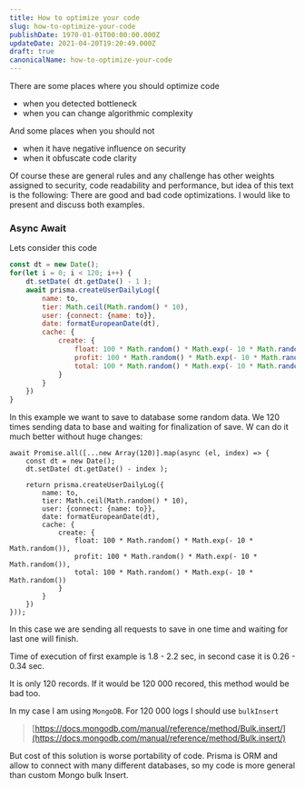 ```yaml
---
title: How to optimize your code
slug: how-to-optimize-your-code
publishDate: 1970-01-01T00:00:00.000Z
updateDate: 2021-04-20T19:20:49.000Z
draft: true
canonicalName: how-to-optimize-your-code
---
```


There are some places where you should optimize code

* when you detected bottleneck
* when you can change algorithmic complexity

And some places when you should not

* when it have negative influence on security
* when it obfuscate code clarity

Of course these are general rules and any challenge has other weights assigned to security, code readability and performance, but idea of this text is the following: There are good and bad code optimizations. I would like to present and discuss both examples.

### Async Await

Lets consider this code

```js
const dt = new Date();
for(let i = 0; i < 120; i++) {
    dt.setDate( dt.getDate() - 1 );
    await prisma.createUserDailyLog({
        name: to,
        tier: Math.ceil(Math.random() * 10),
        user: {connect: {name: to}},
        date: formatEuropeanDate(dt),
        cache: {
            create: {
                float: 100 * Math.random() * Math.exp(- 10 * Math.random()),
                profit: 100 * Math.random() * Math.exp(- 10 * Math.random()),
                total: 100 * Math.random() * Math.exp(- 10 * Math.random())
            }
        }
    })
}
```

In this example we want to save to database some random data. We 120 times sending data to base and waiting for finalization of save. W can do it much better without huge changes:

```
await Promise.all([...new Array(120)].map(async (el, index) => {
    const dt = new Date();
    dt.setDate( dt.getDate() - index );

    return prisma.createUserDailyLog({
        name: to,
        tier: Math.ceil(Math.random() * 10),
        user: {connect: {name: to}},
        date: formatEuropeanDate(dt),
        cache: {
            create: {
                float: 100 * Math.random() * Math.exp(- 10 * Math.random()),
                profit: 100 * Math.random() * Math.exp(- 10 * Math.random()),
                total: 100 * Math.random() * Math.exp(- 10 * Math.random())
            }
        }
    })
}));
```

In this case we are sending all requests to save in one time and waiting for last one will finish.

Time of execution of first example is 1.8 - 2.2 sec, in second case it is 0.26 - 0.34 sec.

It is only 120 records. If it would be 120 000 recored, this method would be bad too.

In my case I am using `MongoDB`. For 120 000 logs I should use `bulkInsert`

> [https://docs.mongodb.com/manual/reference/method/Bulk.insert/](https://docs.mongodb.com/manual/reference/method/Bulk.insert/)

But cost of this solution is worse portability of code. Prisma is ORM and allow to connect with many different databases, so my code is more general than custom Mongo bulk Insert.
